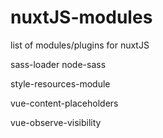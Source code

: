 # nuxtJS-modules
list of modules/plugins for nuxtJS

sass-loader node-sass

style-resources-module

vue-content-placeholders

vue-observe-visibility

